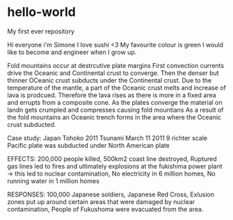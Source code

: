 

# hello-world
My first ever repository

Hi everyone i'm Simone 
I love sushi <3
My favourite colour is green
I would like to become and engineer when I grow up.

Fold mountains occur at destrcutive plate margins
First convection currents drive the Oceanic and Continental crust to converge.
Then the denser but thinner OCeanic crust subducts under the Continental crust.
Due to the temperature of the mantle, a part of the Oceanic crust melts and increase of lava is prodcued.
Therefore the lava rises as there is more in a fixed area and errupts from a composite cone.
As the plates converge the material on landn gets crumpled and compresses causing fold mountians 
As a result of the fold mountains an Oceanic trench forms in the area where the Oceanic crust subducted.



Case study: Japan Tohoko 2011 Tsunami
March 11 2011
9 richter scale
Pacific plate was subducted under North American plate 



EFFECTS:
200,000 people killed,
500km2 coast line destroyed,
Ruptured gas lines led to fires and ultimately explosions at the fukishima power plant -> this led to nuclear contamination,
No electricity in 6 million homes,
No running water in 1 million homes



RESPONSES:
100,000 Japanese soldiers,
Japanese Red Cross,
Exlusion zones put up around certain areas that were damaged by nuclear contamination,
People of Fukushoma were evacuated from the area.

